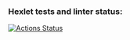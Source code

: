 ### Hexlet tests and linter status:
[![Actions Status](https://github.com/Sanapol/java-project-72/actions/workflows/hexlet-check.yml/badge.svg)](https://github.com/Sanapol/java-project-72/actions)